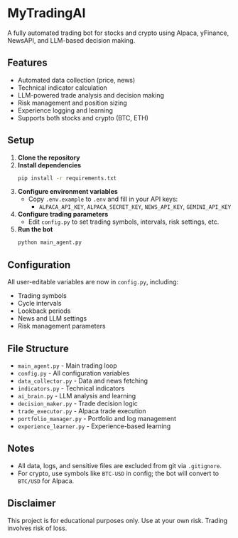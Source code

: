# MyTradingAI

A fully automated trading bot for stocks and crypto using Alpaca, yFinance, NewsAPI, and LLM-based decision making.

## Features
- Automated data collection (price, news)
- Technical indicator calculation
- LLM-powered trade analysis and decision making
- Risk management and position sizing
- Experience logging and learning
- Supports both stocks and crypto (BTC, ETH)

## Setup
1. **Clone the repository**
2. **Install dependencies**
   ```sh
   pip install -r requirements.txt
   ```
3. **Configure environment variables**
   - Copy `.env.example` to `.env` and fill in your API keys:
     - `ALPACA_API_KEY`, `ALPACA_SECRET_KEY`, `NEWS_API_KEY`, `GEMINI_API_KEY`
4. **Configure trading parameters**
   - Edit `config.py` to set trading symbols, intervals, risk settings, etc.
5. **Run the bot**
   ```sh
   python main_agent.py
   ```

## Configuration
All user-editable variables are now in `config.py`, including:
- Trading symbols
- Cycle intervals
- Lookback periods
- News and LLM settings
- Risk management parameters

## File Structure
- `main_agent.py` - Main trading loop
- `config.py` - All configuration variables
- `data_collector.py` - Data and news fetching
- `indicators.py` - Technical indicators
- `ai_brain.py` - LLM analysis and learning
- `decision_maker.py` - Trade decision logic
- `trade_executor.py` - Alpaca trade execution
- `portfolio_manager.py` - Portfolio and log management
- `experience_learner.py` - Experience-based learning

## Notes
- All data, logs, and sensitive files are excluded from git via `.gitignore`.
- For crypto, use symbols like `BTC-USD` in config; the bot will convert to `BTC/USD` for Alpaca.

## Disclaimer
This project is for educational purposes only. Use at your own risk. Trading involves risk of loss.
